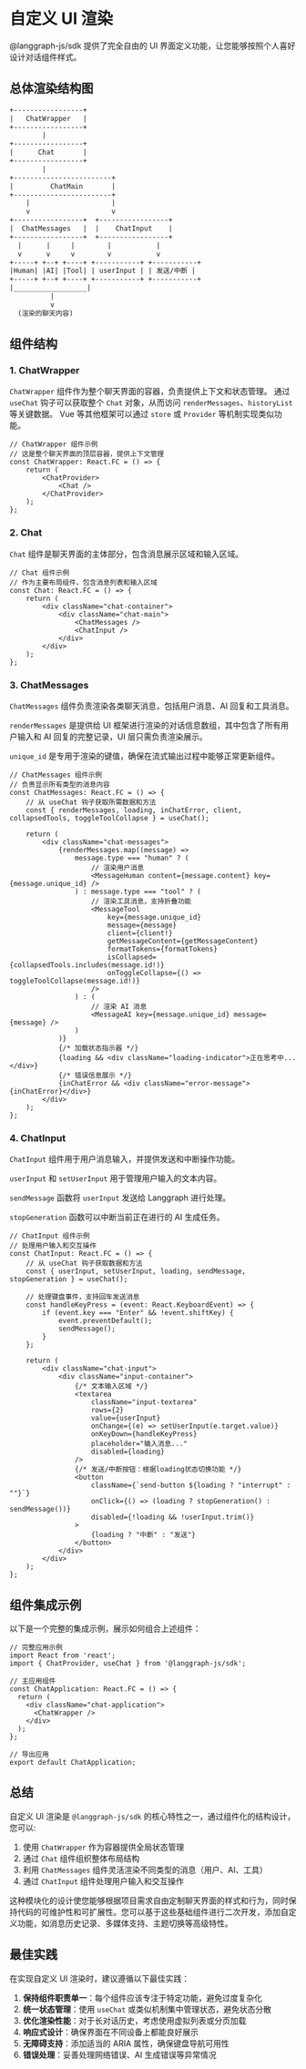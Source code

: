 # 自定义 UI 渲染

@langgraph-js/sdk 提供了完全自由的 UI 界面定义功能，让您能够按照个人喜好设计对话组件样式。

## 总体渲染结构图

```txt
+-----------------+
|   ChatWrapper   |
+-----------------+
        |
+-----------------+
|      Chat       |
+-----------------+
        |
+------------------------+
|         ChatMain       |
+------------------------+
    |                    |
    v                    v
+-----------------+  +-----------------+
|  ChatMessages   |  |    ChatInput    |
+-----------------+  +-----------------+
  |      |     |        |           |
  v      v     v        v           v
+-----+ +--+ +----+ +-----------+ +-----------+
|Human| |AI| |Tool| | userInput | | 发送/中断 |
+-----+ +--+ +----+ +-----------+ +-----------+
|__________________|
          |
          v
  (渲染的聊天内容)
```

## 组件结构

### 1. ChatWrapper

`ChatWrapper` 组件作为整个聊天界面的容器，负责提供上下文和状态管理。
通过 `useChat` 钩子可以获取整个 `Chat` 对象，从而访问 `renderMessages`、`historyList` 等关键数据。
Vue 等其他框架可以通过 `store` 或 `Provider` 等机制实现类似功能。

```tsx
// ChatWrapper 组件示例
// 这是整个聊天界面的顶层容器，提供上下文管理
const ChatWrapper: React.FC = () => {
    return (
        <ChatProvider>
            <Chat />
        </ChatProvider>
    );
};
```

### 2. Chat

`Chat` 组件是聊天界面的主体部分，包含消息展示区域和输入区域。

```tsx
// Chat 组件示例
// 作为主要布局组件，包含消息列表和输入区域
const Chat: React.FC = () => {
    return (
        <div className="chat-container">
            <div className="chat-main">
                <ChatMessages />
                <ChatInput />
            </div>
        </div>
    );
};
```

### 3. ChatMessages

`ChatMessages` 组件负责渲染各类聊天消息，包括用户消息、AI 回复和工具消息。

`renderMessages` 是提供给 UI 框架进行渲染的对话信息数组，其中包含了所有用户输入和 AI 回复的完整记录，UI 层只需负责渲染展示。

`unique_id` 是专用于渲染的键值，确保在流式输出过程中能够正常更新组件。

```tsx
// ChatMessages 组件示例
// 负责显示所有类型的消息内容
const ChatMessages: React.FC = () => {
    // 从 useChat 钩子获取所需数据和方法
    const { renderMessages, loading, inChatError, client, collapsedTools, toggleToolCollapse } = useChat();

    return (
        <div className="chat-messages">
            {renderMessages.map((message) =>
                message.type === "human" ? (
                    // 渲染用户消息
                    <MessageHuman content={message.content} key={message.unique_id} />
                ) : message.type === "tool" ? (
                    // 渲染工具消息，支持折叠功能
                    <MessageTool
                        key={message.unique_id}
                        message={message}
                        client={client!}
                        getMessageContent={getMessageContent}
                        formatTokens={formatTokens}
                        isCollapsed={collapsedTools.includes(message.id!)}
                        onToggleCollapse={() => toggleToolCollapse(message.id!)}
                    />
                ) : (
                    // 渲染 AI 消息
                    <MessageAI key={message.unique_id} message={message} />
                )
            )}
            {/* 加载状态指示器 */}
            {loading && <div className="loading-indicator">正在思考中...</div>}
            {/* 错误信息展示 */}
            {inChatError && <div className="error-message">{inChatError}</div>}
        </div>
    );
};
```

### 4. ChatInput

`ChatInput` 组件用于用户消息输入，并提供发送和中断操作功能。

`userInput` 和 `setUserInput` 用于管理用户输入的文本内容。

`sendMessage` 函数将 `userInput` 发送给 Langgraph 进行处理。

`stopGeneration` 函数可以中断当前正在进行的 AI 生成任务。

```tsx
// ChatInput 组件示例
// 处理用户输入和交互操作
const ChatInput: React.FC = () => {
    // 从 useChat 钩子获取数据和方法
    const { userInput, setUserInput, loading, sendMessage, stopGeneration } = useChat();
    
    // 处理键盘事件，支持回车发送消息
    const handleKeyPress = (event: React.KeyboardEvent) => {
        if (event.key === "Enter" && !event.shiftKey) {
            event.preventDefault();
            sendMessage();
        }
    };

    return (
        <div className="chat-input">
            <div className="input-container">
                {/* 文本输入区域 */}
                <textarea
                    className="input-textarea"
                    rows={2}
                    value={userInput}
                    onChange={(e) => setUserInput(e.target.value)}
                    onKeyDown={handleKeyPress}
                    placeholder="输入消息..."
                    disabled={loading}
                />
                {/* 发送/中断按钮：根据loading状态切换功能 */}
                <button 
                    className={`send-button ${loading ? "interrupt" : ""}`} 
                    onClick={() => (loading ? stopGeneration() : sendMessage())} 
                    disabled={!loading && !userInput.trim()}
                >
                    {loading ? "中断" : "发送"}
                </button>
            </div>
        </div>
    );
};
```

## 组件集成示例

以下是一个完整的集成示例，展示如何组合上述组件：

```tsx
// 完整应用示例
import React from 'react';
import { ChatProvider, useChat } from '@langgraph-js/sdk';

// 主应用组件
const ChatApplication: React.FC = () => {
  return (
    <div className="chat-application">
      <ChatWrapper />
    </div>
  );
};

// 导出应用
export default ChatApplication;
```

## 总结

自定义 UI 渲染是 `@langgraph-js/sdk` 的核心特性之一，通过组件化的结构设计，您可以:

1. 使用 `ChatWrapper` 作为容器提供全局状态管理
2. 通过 `Chat` 组件组织整体布局结构
3. 利用 `ChatMessages` 组件灵活渲染不同类型的消息（用户、AI、工具）
4. 通过 `ChatInput` 组件处理用户输入和交互操作

这种模块化的设计使您能够根据项目需求自由定制聊天界面的样式和行为，同时保持代码的可维护性和可扩展性。您可以基于这些基础组件进行二次开发，添加自定义功能，如消息历史记录、多媒体支持、主题切换等高级特性。

## 最佳实践

在实现自定义 UI 渲染时，建议遵循以下最佳实践：

1. **保持组件职责单一**：每个组件应该专注于特定功能，避免过度复杂化
2. **统一状态管理**：使用 `useChat` 或类似机制集中管理状态，避免状态分散
3. **优化渲染性能**：对于长对话历史，考虑使用虚拟列表或分页加载
4. **响应式设计**：确保界面在不同设备上都能良好展示
5. **无障碍支持**：添加适当的 ARIA 属性，确保键盘导航可用性
6. **错误处理**：妥善处理网络错误、AI 生成错误等异常情况
